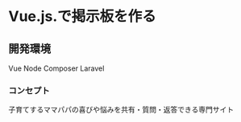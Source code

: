 # Vue.js.で掲示板を作る

## 開発環境

 Vue 
 Node
 Composer
 Laravel

### コンセプト

 子育てするママパパの喜びや悩みを共有・質問・返答できる専門サイト
